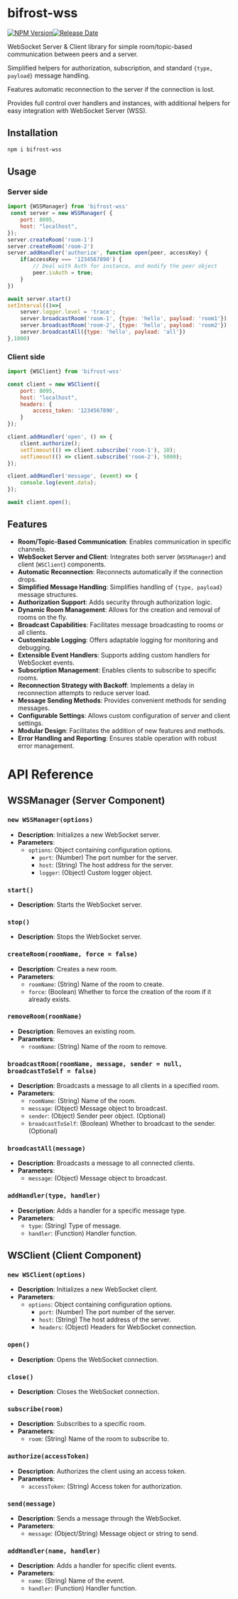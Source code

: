 # bifrost-wss

[![NPM Version](https://img.shields.io/npm/v/bifrost-wss.svg?&style=flat-square)](https://www.npmjs.org/package/bifrost-wss)[![Release Date](https://img.shields.io/github/release-date/alex-werner/bifrost-wss)](https://github.com/alex-werner/bifrost-wss/releases/latest)

WebSocket Server & Client library for simple room/topic-based communication between peers and a server.

Simplified helpers for authorization, subscription, and standard `{type, payload}` message handling.

Features automatic reconnection to the server if the connection is lost.

Provides full control over handlers and instances, with additional helpers for easy integration with WebSocket Server (WSS).


## Installation

```bash
npm i bifrost-wss
```

## Usage

### Server side 

```js
import {WSSManager} from 'bifrost-wss'
 const server = new WSSManager( {
    port: 8095,
    host: "localhost",
});
server.createRoom('room-1')
server.createRoom('room-2')
server.addHandler('authorize', function open(peer, accessKey) {
    if(accessKey === '1234567890') {
        // Deal with Auth for instance, and modify the peer object
        peer.isAuth = true;
    }
})

await server.start()
setInterval(()=>{
    server.logger.level = 'trace';
    server.broadcastRoom('room-1', {type: 'hello', payload: 'room1'})
    server.broadcastRoom('room-2', {type: 'hello', payload: 'room2'})
    server.broadcastAll({type: 'hello', payload: 'all'})
},1000)
```

### Client side


```js
import {WSClient} from 'bifrost-wss'

const client = new WSClient({
    port: 8095,
    host: "localhost",
    headers: {
        access_token: '1234567890',
    }
});

client.addHandler('open', () => {
    client.authorize();
    setTimeout(() => client.subscribe('room-1'), 10);
    setTimeout(() => client.subscribe('room-2'), 5000);
});

client.addHandler('message', (event) => {
    console.log(event.data);
});

await client.open();
```


## Features

- **Room/Topic-Based Communication**: Enables communication in specific channels.
- **WebSocket Server and Client**: Integrates both server (`WSSManager`) and client (`WSClient`) components.
- **Automatic Reconnection**: Reconnects automatically if the connection drops.
- **Simplified Message Handling**: Simplifies handling of `{type, payload}` message structures.
- **Authorization Support**: Adds security through authorization logic.
- **Dynamic Room Management**: Allows for the creation and removal of rooms on the fly.
- **Broadcast Capabilities**: Facilitates message broadcasting to rooms or all clients.
- **Customizable Logging**: Offers adaptable logging for monitoring and debugging.
- **Extensible Event Handlers**: Supports adding custom handlers for WebSocket events.
- **Subscription Management**: Enables clients to subscribe to specific rooms.
- **Reconnection Strategy with Backoff**: Implements a delay in reconnection attempts to reduce server load.
- **Message Sending Methods**: Provides convenient methods for sending messages.
- **Configurable Settings**: Allows custom configuration of server and client settings.
- **Modular Design**: Facilitates the addition of new features and methods.
- **Error Handling and Reporting**: Ensures stable operation with robust error management.

# API Reference

## WSSManager (Server Component)

### `new WSSManager(options)`
- **Description**: Initializes a new WebSocket server.
- **Parameters**:
    - `options`: Object containing configuration options.
        - `port`: (Number) The port number for the server.
        - `host`: (String) The host address for the server.
        - `logger`: (Object) Custom logger object.

### `start()`
- **Description**: Starts the WebSocket server.

### `stop()`
- **Description**: Stops the WebSocket server.

### `createRoom(roomName, force = false)`
- **Description**: Creates a new room.
- **Parameters**:
    - `roomName`: (String) Name of the room to create.
    - `force`: (Boolean) Whether to force the creation of the room if it already exists.

### `removeRoom(roomName)`
- **Description**: Removes an existing room.
- **Parameters**:
    - `roomName`: (String) Name of the room to remove.

### `broadcastRoom(roomName, message, sender = null, broadcastToSelf = false)`
- **Description**: Broadcasts a message to all clients in a specified room.
- **Parameters**:
    - `roomName`: (String) Name of the room.
    - `message`: (Object) Message object to broadcast.
    - `sender`: (Object) Sender peer object. (Optional)
    - `broadcastToSelf`: (Boolean) Whether to broadcast to the sender. (Optional)

### `broadcastAll(message)`
- **Description**: Broadcasts a message to all connected clients.
- **Parameters**:
    - `message`: (Object) Message object to broadcast.

### `addHandler(type, handler)`
- **Description**: Adds a handler for a specific message type.
- **Parameters**:
    - `type`: (String) Type of message.
    - `handler`: (Function) Handler function.

## WSClient (Client Component)

### `new WSClient(options)`
- **Description**: Initializes a new WebSocket client.
- **Parameters**:
    - `options`: Object containing configuration options.
        - `port`: (Number) The port number of the server.
        - `host`: (String) The host address of the server.
        - `headers`: (Object) Headers for WebSocket connection.

### `open()`
- **Description**: Opens the WebSocket connection.

### `close()`
- **Description**: Closes the WebSocket connection.

### `subscribe(room)`
- **Description**: Subscribes to a specific room.
- **Parameters**:
    - `room`: (String) Name of the room to subscribe to.

### `authorize(accessToken)`
- **Description**: Authorizes the client using an access token.
- **Parameters**:
    - `accessToken`: (String) Access token for authorization.

### `send(message)`
- **Description**: Sends a message through the WebSocket.
- **Parameters**:
    - `message`: (Object/String) Message object or string to send.

### `addHandler(name, handler)`
- **Description**: Adds a handler for specific client events.
- **Parameters**:
    - `name`: (String) Name of the event.
    - `handler`: (Function) Handler function.
